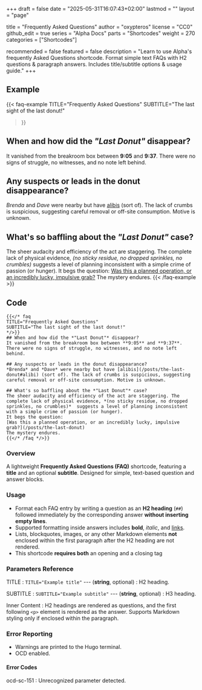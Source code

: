 +++
draft = false
date = "2025-05-31T16:07:43+02:00"
lastmod = ""
layout = "page"

title = "Frequently Asked Questions"
author = "oxypteros"
license = "CC0"
github_edit = true
series = "Alpha Docs"
  parts = "Shortcodes"
  weight = 270
categories = ["Shortcodes"]

recommended = false
featured = false
description = "Learn to use Alpha's frequently Asked Questions shortcode. Format simple text FAQs with H2 questions & paragraph answers. Includes title/subtitle options & usage guide."
+++
## Example
{{< faq-example
TITLE="Frequently Asked Questions"
SUBTITLE="The last sight of the last donut!"
>}}
## When and how did the *"Last Donut"* disappear?
 It vanished from the breakroom box between **9:05** and **9:37**. There were no signs of struggle, no witnesses, and no note left behind.

 ## Any suspects or leads in the donut disappearance?
 *Brenda* and *Dave* were nearby but have [alibis](#example) (sort of). The lack of crumbs is suspicious, suggesting careful removal or off-site consumption. Motive is unknown.

 ## What's so baffling about the *"Last Donut"* case?
 The sheer audacity and efficiency of the act are staggering. The complete lack of physical evidence, *(no sticky residue, no dropped sprinkles, no crumbles)*  suggests a level of planning inconsistent with a simple crime of passion (or hunger). 
 It begs the question: 
 [Was this a planned operation, or an incredibly lucky, impulsive grab?](#example)
 The mystery endures.
{{< /faq-example >}}

## Code
```go-html-template
{{</* faq
TITLE="Frequently Asked Questions"
SUBTITLE="The last sight of the last donut!"
*/>}}
## When and how did the *"Last Donut"* disappear?
It vanished from the breakroom box between **9:05** and **9:37**. There were no signs of struggle, no witnesses, and no note left behind.

## Any suspects or leads in the donut disappearance?
*Brenda* and *Dave* were nearby but have [alibis](/posts/the-last-donut#alibi) (sort of). The lack of crumbs is suspicious, suggesting careful removal or off-site consumption. Motive is unknown.

## What's so baffling about the *"Last Donut"* case?
The sheer audacity and efficiency of the act are staggering. The complete lack of physical evidence, *(no sticky residue, no dropped sprinkles, no crumbles)*  suggests a level of planning inconsistent with a simple crime of passion (or hunger). 
It begs the question: 
[Was this a planned operation, or an incredibly lucky, impulsive grab?](/posts/the-last-donut)
The mystery endures.
{{</* /faq */>}}
```
### Overview
A lightweight **Frequently Asked Questions (FAQ)** shortcode, featuring a **title** and an optional **subtitle**. Designed for simple, text-based question and answer blocks.

### Usage
- Format each FAQ entry by writing a question as an **H2 heading** (`##`) followed immediately by the corresponding answer **without inserting empty lines**.
- Supported formatting inside answers includes **bold**, *italic*, and [links](#).  
- Lists, blockquotes, images, or any other Markdown elements **not** enclosed within the first paragraph after the H2 heading are not rendered.
- This shortcode **requires both** an opening and a closing tag

### Parameters Reference
TITLE 
: `TITLE="Example title"` --- (**string**, optional) 
: H2 heading.

SUBTITLE
: `SUBTITLE="Example subtitle"` --- (**string**, optional) 
: H3 heading.

Inner Content 
: H2 headings are rendered as questions, and the first following `<p>` element is rendered as the answer. Supports Markdown styling only if enclosed within the paragraph.

### Error Reporting
- Warnings are printed to the Hugo terminal.
- OCD enabled.

#### Error Codes
ocd-sc-151
: Unrecognized parameter detected.
